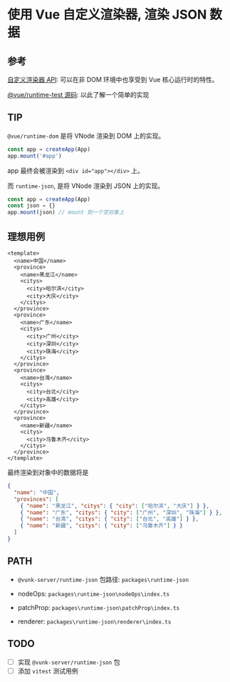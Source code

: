 # 使用 Vue 自定义渲染器, 渲染 JSON 数据

## 参考

[自定义渲染器 API](https://cn.vuejs.org/api/custom-renderer#custom-renderer-api): 可以在非 DOM 环境中也享受到 Vue 核心运行时的特性。

[@vue/runtime-test 源码](../../packages/runtime-test/): 以此了解一个简单的实现

## TIP

`@vue/runtime-dom` 是将 VNode 渲染到 DOM 上的实现。

```ts
const app = createApp(App)
app.mount('#app')
```

app 最终会被渲染到 `<div id="app"></div>` 上。

而 `runtime-json`, 是将 VNode 渲染到 JSON 上的实现。

```ts
const app = createApp(App)
const json = {}
app.mount(json) // mount 到一个空对象上
```

## 理想用例

```vue
<template>
  <name>中国</name>
  <province>
    <name>黑龙江</name>
    <citys>
      <city>哈尔滨</city>
      <city>大庆</city>
    </citys>
  </province>
  <province>
    <name>广东</name>
    <citys>
      <city>广州</city>
      <city>深圳</city>
      <city>珠海</city>
    </citys>
  </province>
  <province>
    <name>台湾</name>
    <citys>
      <city>台北</city>
      <city>高雄</city>
    </citys>
  </province>
  <province>
    <name>新疆</name>
    <citys>
      <city>乌鲁木齐</city>
    </citys>
  </province>
</template>
```

最终渲染到对象中的数据将是
```json
{
  "name": "中国",
  "provinces": [
    { "name": "黑龙江", "citys": { "city": ["哈尔滨", "大庆"] } },
    { "name": "广东", "citys": { "city": ["广州", "深圳", "珠海"] } },
    { "name": "台湾", "citys": { "city": ["台北", "高雄"] } },
    { "name": "新疆", "citys": { "city": ["乌鲁木齐"] } }
  ]
}
```

## PATH

- `@vunk-server/runtime-json` 包路径: `packages\runtime-json`

- nodeOps:  `packages\runtime-json\nodeOps\index.ts`
- patchProp: `packages\runtime-json\patchProp\index.ts`
- renderer: `packages\runtime-json\renderer\index.ts`

## TODO

- [ ] 实现 `@vunk-server/runtime-json` 包
- [ ] 添加 `vitest` 测试用例
